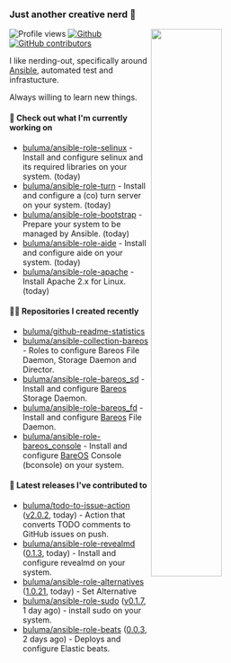 ### Just another creative nerd 👋


![Profile views](https://gpvc.arturio.dev/buluma) <a href="https://gitstats.me/buluma">
  <img align="right" src="https://github-readme-stats.vercel.app/api?username=buluma&theme=gotham&show_icons=true" width="50%"/>
</a>
[![Github](https://img.shields.io/badge/-buluma-black?style=flat&labelColor=black&logo=github&logoColor=white&include_all_commits=true&count_private=true)](https://gitstats.me/buluma)
[![GitHub contributors](https://img.shields.io/github/contributors/buluma/badges.svg)](https://GitHub.com/buluma/badges/graphs/contributors/)

I like nerding-out, specifically around [Ansible](https://github.com/ansible/ansible), automated test and infrastucture.

Always willing to learn new things.

#### 👷 Check out what I'm currently working on

- [buluma/ansible-role-selinux](https://github.com/buluma/ansible-role-selinux) - Install and configure selinux and its required libraries on your system. (today)
- [buluma/ansible-role-turn](https://github.com/buluma/ansible-role-turn) - Install and configure a (co) turn server on your system. (today)
- [buluma/ansible-role-bootstrap](https://github.com/buluma/ansible-role-bootstrap) - Prepare your system to be managed by Ansible. (today)
- [buluma/ansible-role-aide](https://github.com/buluma/ansible-role-aide) - Install and configure aide on your system. (today)
- [buluma/ansible-role-apache](https://github.com/buluma/ansible-role-apache) - Install Apache 2.x for Linux. (today)

#### 👨‍💻 Repositories I created recently

- [buluma/github-readme-statistics](https://github.com/buluma/github-readme-statistics)
- [buluma/ansible-collection-bareos](https://github.com/buluma/ansible-collection-bareos) - Roles to configure Bareos File Daemon, Storage Daemon and Director.
- [buluma/ansible-role-bareos_sd](https://github.com/buluma/ansible-role-bareos_sd) - Install and configure [Bareos](https://www.bareos.com/) Storage Daemon.
- [buluma/ansible-role-bareos_fd](https://github.com/buluma/ansible-role-bareos_fd) - Install and configure [Bareos](https://www.bareos.com/) File Daemon.
- [buluma/ansible-role-bareos_console](https://github.com/buluma/ansible-role-bareos_console) - Install and configure [BareOS](https://www.bareos.com/) Console (bconsole) on your system.

#### 🚀 Latest releases I've contributed to

- [buluma/todo-to-issue-action](https://github.com/buluma/todo-to-issue-action) ([v2.0.2](https://github.com/buluma/todo-to-issue-action/releases/tag/v2.0.2), today) - Action that converts TODO comments to GitHub issues on push.
- [buluma/ansible-role-revealmd](https://github.com/buluma/ansible-role-revealmd) ([0.1.3](https://github.com/buluma/ansible-role-revealmd/releases/tag/0.1.3), today) - Install and configure revealmd on your system.
- [buluma/ansible-role-alternatives](https://github.com/buluma/ansible-role-alternatives) ([1.0.21](https://github.com/buluma/ansible-role-alternatives/releases/tag/1.0.21), today) - Set Alternative
- [buluma/ansible-role-sudo](https://github.com/buluma/ansible-role-sudo) ([v0.1.7](https://github.com/buluma/ansible-role-sudo/releases/tag/v0.1.7), 1 day ago) - install sudo on your system.
- [buluma/ansible-role-beats](https://github.com/buluma/ansible-role-beats) ([0.0.3](https://github.com/buluma/ansible-role-beats/releases/tag/0.0.3), 2 days ago) - Deploys and configure Elastic beats.



